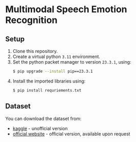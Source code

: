 # Multimodal Speech Emotion Recognition

## Setup

1. Clone this repository.
2. Create a virtual python `3.11` environment.
3. Set the python packet manager to version `23.3.1`, using:
   ```bash
   $ pip upgrade --install pip==23.3.1
   ```
4. Install the imported libraries using:
    ```bash
    $ pip install requriements.txt
    ```

## Dataset

You can download the dataset from:
- [kaggle](https://www.kaggle.com/datasets/dejolilandry/iemocapfullrelease) - unofficial version
- [official website](https://sail.usc.edu/iemocap/iemocap_release.htm) - official version, available upon request

